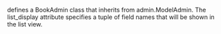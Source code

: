  defines a BookAdmin class that inherits from admin.ModelAdmin.
The list_display attribute specifies a tuple of field names that will be shown in the list view.

